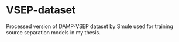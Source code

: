 # VSEP-dataset
Processed version of DAMP-VSEP dataset by Smule used for training source separation models in my thesis. 
